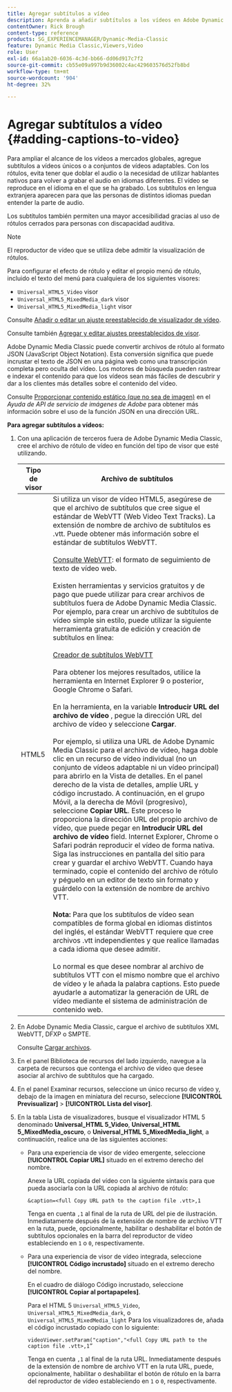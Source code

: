 ```yaml
---
title: Agregar subtítulos a vídeo
description: Aprenda a añadir subtítulos a los vídeos en Adobe Dynamic Media Classic.
contentOwner: Rick Brough
content-type: reference
products: SG_EXPERIENCEMANAGER/Dynamic-Media-Classic
feature: Dynamic Media Classic,Viewers,Video
role: User
exl-id: 66a1ab20-6036-4c3d-bb66-dd06d917c7f2
source-git-commit: cb55e09a997b9d36002c4ac429603576d52fb8bd
workflow-type: tm+mt
source-wordcount: '904'
ht-degree: 32%

---
```


# Agregar subtítulos a vídeo {#adding-captions-to-video}

Para ampliar el alcance de los vídeos a mercados globales, agregue subtítulos a vídeos únicos o a conjuntos de vídeos adaptables. Con los rótulos, evita tener que doblar el audio o la necesidad de utilizar hablantes nativos para volver a grabar el audio en idiomas diferentes. El vídeo se reproduce en el idioma en el que se ha grabado. Los subtítulos en lengua extranjera aparecen para que las personas de distintos idiomas puedan entender la parte de audio.

Los subtítulos también permiten una mayor accesibilidad gracias al uso de rótulos cerrados para personas con discapacidad auditiva.

>[!NOTE]
>
>El reproductor de vídeo que se utiliza debe admitir la visualización de rótulos.

Para configurar el efecto de rótulo y editar el propio menú de rótulo, incluido el texto del menú para cualquiera de los siguientes visores:

* `Universal_HTML5_Video` visor
* `Universal_HTML5_MixedMedia_dark` visor
* `Universal_HTML5_MixedMedia_light` visor

Consulte [Añadir o editar un ajuste preestablecido de visualizador de vídeo](previewing-videos-video-viewer.md#adding_or_editing_a_video_viewer_preset).

Consulte también [Agregar y editar ajustes preestablecidos de visor](application-setup.md#adding_and_editing_viewer_presets).

Adobe Dynamic Media Classic puede convertir archivos de rótulo al formato JSON (JavaScript Object Notation). Esta conversión significa que puede incrustar el texto de JSON en una página web como una transcripción completa pero oculta del vídeo. Los motores de búsqueda pueden rastrear e indexar el contenido para que los vídeos sean más fáciles de descubrir y dar a los clientes más detalles sobre el contenido del vídeo.

Consulte [Proporcionar contenido estático (que no sea de imagen)](https://experienceleague.adobe.com/docs/dynamic-media-developer-resources/image-serving-api/image-serving-api/c-serving-static-nonimage-contents.html?lang=en#image-serving-api) en el *Ayuda de API de servicio de imágenes de Adobe* para obtener más información sobre el uso de la función JSON en una dirección URL.

**Para agregar subtítulos a vídeos:**

1. Con una aplicación de terceros fuera de Adobe Dynamic Media Classic, cree el archivo de rótulo de vídeo en función del tipo de visor que esté utilizando.

   | Tipo de visor | Archivo de subtítulos |
   |--- |--- |
   | HTML5 | Si utiliza un visor de vídeo HTML5, asegúrese de que el archivo de subtítulos que cree sigue el estándar de WebVTT (Web Video Text Tracks). La extensión de nombre de archivo de subtítulos es .vtt. Puede obtener más información sobre el estándar de subtítulos WebVTT.<br><br>[Consulte WebVTT](https://w3c.github.io/webvtt/): el formato de seguimiento de texto de vídeo web. <br><br>Existen herramientas y servicios gratuitos y de pago que puede utilizar para crear archivos de subtítulos fuera de Adobe Dynamic Media Classic. Por ejemplo, para crear un archivo de subtítulos de vídeo simple sin estilo, puede utilizar la siguiente herramienta gratuita de edición y creación de subtítulos en línea: <br><br>[Creador de subtítulos WebVTT](https://testdrive-archive.azurewebsites.net/Graphics/CaptionMaker/Default.html) <br><br>Para obtener los mejores resultados, utilice la herramienta en Internet Explorer 9 o posterior, Google Chrome o Safari. <br><br>En la herramienta, en la variable <b>Introducir URL del archivo de vídeo</b> , pegue la dirección URL del archivo de vídeo y seleccione <b>Cargar</b>. <br><br>Por ejemplo, si utiliza una URL de Adobe Dynamic Media Classic para el archivo de vídeo, haga doble clic en un recurso de vídeo individual (no un conjunto de vídeos adaptable ni un vídeo principal) para abrirlo en la Vista de detalles. En el panel derecho de la vista de detalles, amplíe URL y código incrustado. A continuación, en el grupo Móvil, a la derecha de Móvil (progresivo), seleccione <b>Copiar URL</b>. Este proceso le proporciona la dirección URL del propio archivo de vídeo, que puede pegar en <b>Introducir URL del archivo de vídeo</b> field. Internet Explorer, Chrome o Safari podrán reproducir el vídeo de forma nativa. Siga las instrucciones en pantalla del sitio para crear y guardar el archivo WebVTT. Cuando haya terminado, copie el contenido del archivo de rótulo y péguelo en un editor de texto sin formato y guárdelo con la extensión de nombre de archivo VTT. <br><br><b>Nota:</b> Para que los subtítulos de vídeo sean compatibles de forma global en idiomas distintos del inglés, el estándar WebVTT requiere que cree archivos .vtt independientes y que realice llamadas a cada idioma que desee admitir. <br><br>Lo normal es que desee nombrar al archivo de subtítulos VTT con el mismo nombre que el archivo de vídeo y le añada la palabra captions. Esto puede ayudarle a automatizar la generación de URL de vídeo mediante el sistema de administración de contenido web. |

1. En Adobe Dynamic Media Classic, cargue el archivo de subtítulos XML WebVTT, DFXP o SMPTE.

   Consulte [Cargar archivos](uploading-files.md#uploading_files).

1. En el panel Biblioteca de recursos del lado izquierdo, navegue a la carpeta de recursos que contenga el archivo de vídeo que desee asociar al archivo de subtítulos que ha cargado.
1. En el panel Examinar recursos, seleccione un único recurso de vídeo y, debajo de la imagen en miniatura del recurso, seleccione **[!UICONTROL Previsualizar]** > **[!UICONTROL Lista del visor]**.
1. En la tabla Lista de visualizadores, busque el visualizador HTML 5 denominado **Universal_HTML 5_Video**, **Universal_HTML 5_MixedMedia_oscuro**, o **Universal_HTML 5_MixedMedia_light**, a continuación, realice una de las siguientes acciones:

   * Para una experiencia de visor de vídeo emergente, seleccione **[!UICONTROL Copiar URL]** situado en el extremo derecho del nombre.

      Anexe la URL copiada del vídeo con la siguiente sintaxis para que pueda asociarla con la URL copiada al archivo de rótulo:

      `&caption=<full Copy URL path to the caption file .vtt>,1`

      Tenga en cuenta `,1` al final de la ruta de URL del pie de ilustración. Inmediatamente después de la extensión de nombre de archivo VTT en la ruta, puede, opcionalmente, habilitar o deshabilitar el botón de subtítulos opcionales en la barra del reproductor de vídeo estableciendo en `1` o `0`, respectivamente.

   * Para una experiencia de visor de vídeo integrada, seleccione **[!UICONTROL Código incrustado]** situado en el extremo derecho del nombre.

      En el cuadro de diálogo Código incrustado, seleccione **[!UICONTROL Copiar al portapapeles]**.

      Para el HTML 5 `Universal_HTML5_Video`, `Universal_HTML5_MixedMedia_dark`, o `Universal_HTML5_MixedMedia_light` Para los visualizadores de, añada el código incrustado copiado con lo siguiente:

      `videoViewer.setParam("caption","<full Copy URL path to the caption file .vtt>,1”`

      Tenga en cuenta `,1` al final de la ruta URL. Inmediatamente después de la extensión de nombre de archivo VTT en la ruta URL, puede, opcionalmente, habilitar o deshabilitar el botón de rótulo en la barra del reproductor de vídeo estableciendo en `1` o `0`, respectivamente.
